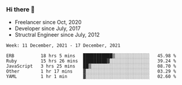 ### Hi there 👋

- Freelancer since Oct, 2020
- Developer since July, 2017
- Structral Engineer since July, 2012

<!--START_SECTION:waka-->
```text
Week: 11 December, 2021 - 17 December, 2021

ERB          18 hrs 5 mins   ███████████▒░░░░░░░░░░░░░   45.98 % 
Ruby         15 hrs 26 mins  █████████▓░░░░░░░░░░░░░░░   39.24 % 
JavaScript   3 hrs 25 mins   ██▒░░░░░░░░░░░░░░░░░░░░░░   08.70 % 
Other        1 hr 17 mins    ▓░░░░░░░░░░░░░░░░░░░░░░░░   03.29 % 
YAML         1 hr 1 min      ▓░░░░░░░░░░░░░░░░░░░░░░░░   02.60 % 
```
<!--END_SECTION:waka-->
